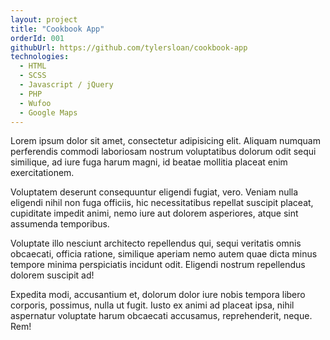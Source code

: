 ```yaml
---
layout: project
title: "Cookbook App"
orderId: 001
githubUrl: https://github.com/tylersloan/cookbook-app
technologies:
  - HTML
  - SCSS
  - Javascript / jQuery
  - PHP
  - Wufoo
  - Google Maps
---
```


Lorem ipsum dolor sit amet, consectetur adipisicing elit. Aliquam numquam perferendis commodi laboriosam nostrum voluptatibus dolorum odit sequi similique, ad iure fuga harum magni, id beatae mollitia placeat enim exercitationem.

Voluptatem deserunt consequuntur eligendi fugiat, vero. Veniam nulla eligendi nihil non fuga officiis, hic necessitatibus repellat suscipit placeat, cupiditate impedit animi, nemo iure aut dolorem asperiores, atque sint assumenda temporibus.

Voluptate illo nesciunt architecto repellendus qui, sequi veritatis omnis obcaecati, officia ratione, similique aperiam nemo autem quae dicta minus tempore minima perspiciatis incidunt odit. Eligendi nostrum repellendus dolorem suscipit ad!

Expedita modi, accusantium et, dolorum dolor iure nobis tempora libero corporis, possimus, nulla ut fugit. Iusto ex animi ad placeat ipsa, nihil aspernatur voluptate harum obcaecati accusamus, reprehenderit, neque. Rem!